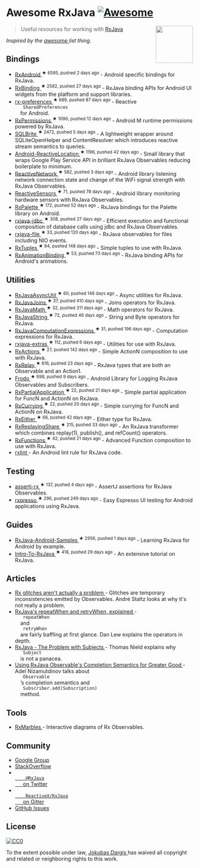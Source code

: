 <h1>
 Awesome RxJava
 <a href="https://github.com/sindresorhus/awesome">
  <img alt="Awesome" src="https://cdn.rawgit.com/sindresorhus/awesome/d7305f38d29fed78fa85652e3a63e154dd8e8829/media/badge.svg"/>
 </a>
</h1>
<p>
 <a href="http://reactivex.io/">
  <img align="right" src="http://reactivex.io/assets/Rx_Logo_S.png" width="100"/>
 </a>
</p>
<blockquote>
 <p>
  Useful resources for working with
  <a href="https://github.com/ReactiveX/RxJava">
   RxJava
  </a>
 </p>
</blockquote>
<p>
 <em>
  Inspired by the
  <a href="https://github.com/sindresorhus/awesome">
   awesome
  </a>
  list thing.
 </em>
</p>
<h2>
 Bindings
</h2>
<ul>
 <li>
  <a href="https://github.com/ReactiveX/RxAndroid">
   RxAndroid
  </a>
  <sup>
   &#9733 6595, pushed 2 days ago
  </sup>
  - Android specific bindings for RxJava.
 </li>
 <li>
  <a href="https://github.com/JakeWharton/RxBinding">
   RxBinding
  </a>
  <sup>
   &#9733 2582, pushed 27 days ago
  </sup>
  - RxJava binding APIs for Android UI widgets from the platform and support libraries.
 </li>
 <li>
  <a href="https://github.com/f2prateek/rx-preferences">
   rx-preferences
  </a>
  <sup>
   &#9733 689, pushed 87 days ago
  </sup>
  - Reactive
  <code>
   SharedPreferences
  </code>
  for Android.
 </li>
 <li>
  <a href="https://github.com/tbruyelle/RxPermissions">
   RxPermissions
  </a>
  <sup>
   &#9733 1090, pushed 12 days ago
  </sup>
  - Android M runtime permissions powered by RxJava.
 </li>
 <li>
  <a href="https://github.com/square/sqlbrite">
   SQLBrite
  </a>
  <sup>
   &#9733 2472, pushed 5 days ago
  </sup>
  - A lightweight wrapper around SQLiteOpenHelper and ContentResolver which introduces reactive stream semantics to queries.
 </li>
 <li>
  <a href="https://github.com/mcharmas/Android-ReactiveLocation">
   Android-ReactiveLocation
  </a>
  <sup>
   &#9733 1196, pushed 42 days ago
  </sup>
  - Small library that wraps Google Play Service API in brilliant RxJava Observables reducing boilerplate to minimum.
 </li>
 <li>
  <a href="https://github.com/pwittchen/ReactiveNetwork">
   ReactiveNetwork
  </a>
  <sup>
   &#9733 582, pushed 3 days ago
  </sup>
  - Android library listening network connection state and change of the WiFi signal strength with RxJava Observables.
 </li>
 <li>
  <a href="https://github.com/pwittchen/ReactiveSensors">
   ReactiveSensors
  </a>
  <sup>
   &#9733 71, pushed 78 days ago
  </sup>
  - Android library monitoring hardware sensors with RxJava Observables.
 </li>
 <li>
  <a href="https://github.com/hzsweers/RxPalette">
   RxPalette
  </a>
  <sup>
   &#9733 172, pushed 52 days ago
  </sup>
  - RxJava bindings for the Palette library on Android.
 </li>
 <li>
  <a href="https://github.com/davidmoten/rxjava-jdbc">
   rxjava-jdbc
  </a>
  <sup>
   &#9733 308, pushed 27 days ago
  </sup>
  - Efficient execution and functional composition of database calls using jdbc and RxJava Observables.
 </li>
 <li>
  <a href="https://github.com/davidmoten/rxjava-file">
   rxjava-file
  </a>
  <sup>
   &#9733 33, pushed 120 days ago
  </sup>
  - RxJava observables for files including NIO events.
 </li>
 <li>
  <a href="https://github.com/pakoito/RxTuples">
   RxTuples
  </a>
  <sup>
   &#9733 84, pushed 148 days ago
  </sup>
  - Simple tuples to use with RxJava.
 </li>
 <li>
  <a href="https://github.com/blipinsk/RxAnimationBinding">
   RxAnimationBinding
  </a>
  <sup>
   &#9733 53, pushed 73 days ago
  </sup>
  - RxJava binding APIs for Android's animations.
 </li>
</ul>
<h2>
 Utilities
</h2>
<ul>
 <li>
  <a href="https://github.com/ReactiveX/RxJavaAsyncUtil">
   RxJavaAsyncUtil
  </a>
  <sup>
   &#9733 60, pushed 146 days ago
  </sup>
  - Async utilities for RxJava.
 </li>
 <li>
  <a href="https://github.com/ReactiveX/RxJavaJoins">
   RxJavaJoins
  </a>
  <sup>
   &#9733 37, pushed 410 days ago
  </sup>
  - Joins operators for RxJava.
 </li>
 <li>
  <a href="https://github.com/ReactiveX/RxJavaMath">
   RxJavaMath
  </a>
  <sup>
   &#9733 32, pushed 311 days ago
  </sup>
  - Math operators for RxJava.
 </li>
 <li>
  <a href="https://github.com/ReactiveX/RxJavaString">
   RxJavaString
  </a>
  <sup>
   &#9733 72, pushed 46 days ago
  </sup>
  - 
String and Byte operators for RxJava.
 </li>
 <li>
  <a href="https://github.com/ReactiveX/RxJavaComputationExpressions">
   RxJavaComputationExpressions
  </a>
  <sup>
   &#9733 31, pushed 196 days ago
  </sup>
  - Computation expressions for RxJava.
 </li>
 <li>
  <a href="https://github.com/davidmoten/rxjava-extras">
   rxjava-extras
  </a>
  <sup>
   &#9733 112, pushed 6 days ago
  </sup>
  - Utilities for use with RxJava.
 </li>
 <li>
  <a href="https://github.com/pakoito/RxActions">
   RxActions
  </a>
  <sup>
   &#9733 27, pushed 142 days ago
  </sup>
  - Simple ActionN composition to use with RxJava.
 </li>
 <li>
  <a href="https://github.com/JakeWharton/RxRelay">
   RxRelay
  </a>
  <sup>
   &#9733 616, pushed 23 days ago
  </sup>
  - RxJava types that are both an Observable and an Action1.
 </li>
 <li>
  <a href="https://github.com/android10/frodo">
   Frodo
  </a>
  <sup>
   &#9733 698, pushed 9 days ago
  </sup>
  - Android Library for Logging RxJava Observables and Subscribers.
 </li>
 <li>
  <a href="https://github.com/pakoito/RxPartialApplication">
   RxPartialApplication
  </a>
  <sup>
   &#9733 22, pushed 21 days ago
  </sup>
  - Simple partial application for FuncN and ActionN on RxJava.
 </li>
 <li>
  <a href="https://github.com/pakoito/RxCurrying">
   RxCurrying
  </a>
  <sup>
   &#9733 22, pushed 20 days ago
  </sup>
  - Simple currying for FuncN and ActionN on RxJava.
 </li>
 <li>
  <a href="https://github.com/eleventigers/rxeither">
   RxEither
  </a>
  <sup>
   &#9733 66, pushed 42 days ago
  </sup>
  - Either type for RxJava.
 </li>
 <li>
  <a href="https://github.com/JakeWharton/RxReplayingShare">
   RxReplayingShare
  </a>
  <sup>
   &#9733 215, pushed 33 days ago
  </sup>
  - An RxJava transformer which combines replay(1), publish(), and refCount() operators.
 </li>
 <li>
  <a href="https://github.com/pakoito/RxFunctions">
   RxFunctions
  </a>
  <sup>
   &#9733 42, pushed 21 days ago
  </sup>
  - Advanced Function composition to use with RxJava.
 </li>
 <li>
  <a href="https://bitbucket.org/littlerobots/rxlint">
   rxlint
  </a>
  - An Android lint rule for RxJava code.
 </li>
</ul>
<h2>
 Testing
</h2>
<ul>
 <li>
  <a href="https://github.com/ribot/assertj-rx">
   assertj-rx
  </a>
  <sup>
   &#9733 137, pushed 4 days ago
  </sup>
  - AssertJ assertions for RxJava Observables.
 </li>
 <li>
  <a href="https://github.com/novoda/rxpresso">
   rxpresso
  </a>
  <sup>
   &#9733 296, pushed 249 days ago
  </sup>
  - Easy Espresso UI testing for Android applications using RxJava.
 </li>
</ul>
<h2>
 Guides
</h2>
<ul>
 <li>
  <a href="https://github.com/kaushikgopal/RxJava-Android-Samples">
   RxJava-Android-Samples
  </a>
  <sup>
   &#9733 2956, pushed 1 days ago
  </sup>
  - Learning RxJava for Android by example.
 </li>
 <li>
  <a href="https://github.com/Froussios/Intro-To-RxJava">
   Intro-To-RxJava
  </a>
  <sup>
   &#9733 418, pushed 29 days ago
  </sup>
  - An extensive tutorial on RxJava.
 </li>
</ul>
<h2>
 Articles
</h2>
<ul>
 <li>
  <a href="http://staltz.com/rx-glitches-arent-actually-a-problem.html">
   Rx glitches aren't actually a problem
  </a>
  - Glitches are temporary inconsistencies emitted by Observables. André Staltz looks at why it's not really a problem.
 </li>
 <li>
  <a href="http://blog.danlew.net/2016/01/25/rxjavas-repeatwhen-and-retrywhen-explained/">
   RxJava's repeatWhen and retryWhen, explained
  </a>
  -
  <code>
   repeatWhen
  </code>
  and
  <code>
   retryWhen
  </code>
  are fairly baffling at first glance. Dan Lew explains the operators in depth.
 </li>
 <li>
  <a href="http://tomstechnicalblog.blogspot.co.uk/2016/03/rxjava-problem-with-subjects.html">
   RxJava - The Problem with Subjects
  </a>
  - Thomas Nield explains why
  <code>
   Subject
  </code>
  is not a panacea.
 </li>
 <li>
  <a href="https://adelnizamutdinov.github.io/blog/2015/01/23/using-rxjavas-observable-semantics-for-greater-good/">
   Using RxJava Observable's Completion Semantics for Greater Good
  </a>
  - Adel Nizamutdinov talks about
  <code>
   Observable
  </code>
  ’s completion semantics and
  <code>
   Subscriber.add(Subscription)
  </code>
  method.
 </li>
</ul>
<h2>
 Tools
</h2>
<ul>
 <li>
  <a href="http://rxmarbles.com/">
   RxMarbles
  </a>
  - Interactive diagrams of Rx Observables.
 </li>
</ul>
<h2>
 Community
</h2>
<ul>
 <li>
  <a href="http://groups.google.com/d/forum/rxjava">
   Google Group
  </a>
 </li>
 <li>
  <a href="http://stackoverflow.com/search?q=rx-java">
   StackOverflow
  </a>
 </li>
 <li>
  <a href="http://twitter.com/RxJava">
   <code>
    @RxJava
   </code>
   on Twitter
  </a>
 </li>
 <li>
  <a href="https://gitter.im/ReactiveX/RxJava">
   <code>
    ReactiveX/RxJava
   </code>
   on Gitter
  </a>
 </li>
 <li>
  <a href="https://github.com/ReactiveX/RxJava/issues">
   GitHub Issues
  </a>
 </li>
</ul>
<h2>
 License
</h2>
<p>
 <a href="https://creativecommons.org/publicdomain/zero/1.0/">
  <img alt="CC0" src="https://i.creativecommons.org/p/zero/1.0/88x31.png"/>
 </a>
</p>
<p>
 To the extent possible under law,
 <a href="http://jokubasdargis.net/">
  Jokubas Dargis
 </a>
 has waived all copyright and related or neighboring rights to this work.
</p>
